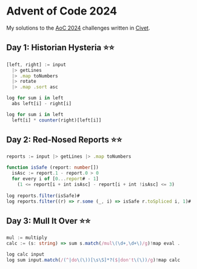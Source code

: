 # Advent of Code 2024

My solutions to the [AoC 2024](https://adventofcode.com/2024) challenges written in [Civet](https://civet.dev).

## Day 1: Historian Hysteria ⭐⭐

```ts
[left, right] := input
  |> getLines
  |> .map toNumbers
  |> rotate
  |> .map .sort asc

log for sum i in left
  abs left[i] - right[i]

log for sum i in left
  left[i] * counter(right)[left[i]]
```

## Day 2: Red-Nosed Reports ⭐⭐

```ts
reports := input |> getLines |> .map toNumbers

function isSafe (report: number[])
  isAsc := report.1 - report.0 > 0
  for every i of [0...report# - 1]
    (1 <= report[i + int isAsc] - report[i + int !isAsc] <= 3)
 
log reports.filter(isSafe)#
log reports.filter((r) => r.some (_, i) => isSafe r.toSpliced i, 1)#
```

## Day 3: Mull It Over ⭐⭐

```ts
mul := multiply
calc := (s: string) => sum s.match(/mul\(\d+,\d+\)/g)!map eval .

log calc input
log sum input.match(/(^|do\(\))[\s\S]*?($|don't\(\))/g)!map calc
```
